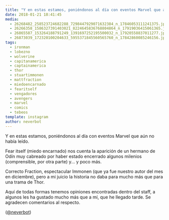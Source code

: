 ```yaml
---
title: "Y en estas estamos, poniéndonos al día con eventos Marvel que aún no había leído"
date: 2018-01-21 18:41:45
media: 
  - 26268482_258523724682288_7298447929071632384_n_17846053111241375.jpg
  - 26266358_1586327391403021_8224645836768804864_n_17919036415061365.jpg
  - 26865587_153264188791249_1391697252195500032_n_17920558837011277.jpg
  - 26873039_172320100204633_5955371845560565760_n_17842860085246156.jpg
tags: 
  - ironman
  - lobezno
  - wolverine
  - capitanamerica
  - captainamerica
  - thor
  - stuartimmonen
  - mattfraction
  - miedoencarnado
  - fearitself
  - vengadores
  - avengers
  - marvel
  - comics
  - tebeos
template: instagram
author: neverbot
---
```


Y en estas estamos, poniéndonos al día con eventos Marvel que aún no había leído.


Fear itself (miedo encarnado) nos cuenta la aparición de un hermano de Odín muy cabreado por haber estado encerrado algunos milenios (comprensible, por otra parte) y... y poco más.


Correcto Fraction, espectacular Immonen (que ya fue nuestro autor del mes en diciembre), pero a mi juicio la historia no daba para mucho más que para una trama de Thor.


Aquí de todas formas tenemos opiniones encontradas dentro del staff, a algunos les ha gustado mucho más que a mí, que he llegado tarde. Se agradecen comentarios al respecto.


([@neverbot](https://instagram.com/neverbot))



